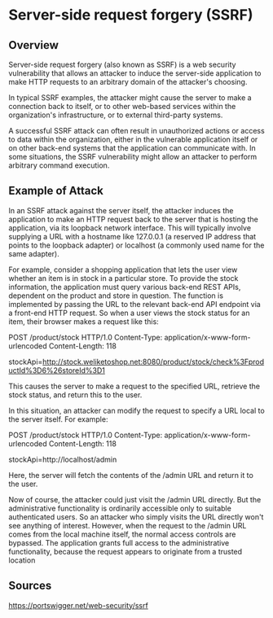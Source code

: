 # Server-side request forgery (SSRF)

## Overview

Server-side request forgery (also known as SSRF) is a web security vulnerability that allows an attacker to induce the server-side application to make HTTP requests to an arbitrary domain of the attacker's choosing.

In typical SSRF examples, the attacker might cause the server to make a connection back to itself, or to other web-based services within the organization's infrastructure, or to external third-party systems.

A successful SSRF attack can often result in unauthorized actions or access to data within the organization, either in the vulnerable application itself or on other back-end systems that the application can communicate with. In some situations, the SSRF vulnerability might allow an attacker to perform arbitrary command execution.

## Example of Attack

In an SSRF attack against the server itself, the attacker induces the application to make an HTTP request back to the server that is hosting the application, via its loopback network interface. This will typically involve supplying a URL with a hostname like 127.0.0.1 (a reserved IP address that points to the loopback adapter) or localhost (a commonly used name for the same adapter).

For example, consider a shopping application that lets the user view whether an item is in stock in a particular store. To provide the stock information, the application must query various back-end REST APIs, dependent on the product and store in question. The function is implemented by passing the URL to the relevant back-end API endpoint via a front-end HTTP request. So when a user views the stock status for an item, their browser makes a request like this:

POST /product/stock HTTP/1.0
Content-Type: application/x-www-form-urlencoded
Content-Length: 118

stockApi=http://stock.weliketoshop.net:8080/product/stock/check%3FproductId%3D6%26storeId%3D1

This causes the server to make a request to the specified URL, retrieve the stock status, and return this to the user.

In this situation, an attacker can modify the request to specify a URL local to the server itself. For example:

POST /product/stock HTTP/1.0
Content-Type: application/x-www-form-urlencoded
Content-Length: 118

stockApi=http://localhost/admin

Here, the server will fetch the contents of the /admin URL and return it to the user.

Now of course, the attacker could just visit the /admin URL directly. But the administrative functionality is ordinarily accessible only to suitable authenticated users. So an attacker who simply visits the URL directly won't see anything of interest. However, when the request to the /admin URL comes from the local machine itself, the normal access controls are bypassed. The application grants full access to the administrative functionality, because the request appears to originate from a trusted location


## Sources

https://portswigger.net/web-security/ssrf

